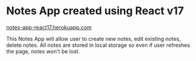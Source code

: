 # Notes App created using React v17

[notes-app-react17.herokuapp.com](https://notes-app-react17.herokuapp.com/)

This Notes App will allow user to create new notes, edit existing notes, delete notes. All notes are stored in local storage so even if user refreshes the page, notes won't be lost.

